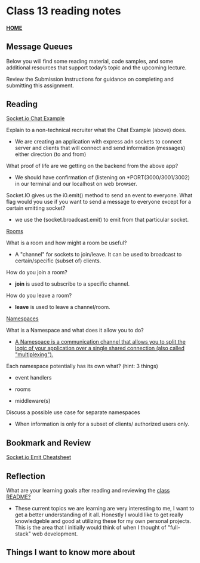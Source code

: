 # Class 13 reading notes

#### [HOME](https://cesarderio.github.io/reading-notes/)

## Message Queues

Below you will find some reading material, code samples, and some additional resources that support today’s topic and the upcoming lecture.

Review the Submission Instructions for guidance on completing and submitting this assignment.

## Reading

[Socket.io Chat Example](https://socket.io/get-started/chat/)

Explain to a non-technical recruiter what the Chat Example (above) does.

* We are creating an application with express adn  sockets to connect server and clients that will connect and send information (messages) either direction (to and from)

What proof of life are we getting on the backend from the above app?

* We should have confirmation of (listening on *PORT(3000/3001/3002) in our terminal and our localhost on web browser.

Socket.IO gives us the i0.emit() method to send an event to everyone. What flag would you use if you want to send a message to everyone except for a certain emitting socket?

* we use the (socket.broadcast.emit) to emit from that particular socket.

[Rooms](https://socket.io/docs/v4/rooms)

What is a room and how might a room be useful?

* A "channel" for sockets to join/leave. It can be used to broadcast to certain/specific (subset of) clients.

How do you join a room?

* **join** is used to subscribe to a specific channel.

How do you leave a room?

* **leave** is used to leave a channel/room.

[Namespaces](https://socket.io/docs/v4/namespaces/)

What is a Namespace and what does it allow you to do?

* [A Namespace is a communication channel that allows you to split the logic of your application over a single shared connection (also called "multiplexing").](https://socket.io/docs/v4/namespaces/#:~:text=A%20Namespace%20is%20a%20communication%20channel%20that%20allows%20you%20to%20split%20the%20logic%20of%20your%20application%20over%20a%20single%20shared%20connection%20(also%20called%20%22multiplexing%22).)

Each namespace potentially has its own what? (hint: 3 things)

* event handlers

* rooms

* middleware(s)

Discuss a possible use case for separate namespaces

* When information is only for a subset of clients/ authorized users only.

## Bookmark and Review

[Socket.io Emit Cheatsheet](https://socket.io/docs/v4/emit-cheatsheet/)

## Reflection

What are your learning goals after reading and reviewing the [class README?](https://codefellows.github.io/code-401-javascript-guide/curriculum/class-06/)

* These current topics we are learning are very interesting to me, I want to get a better understanding of it all. Honestly I would like to get really knowledgeble and good at utilizing these for my own personal projects. This is the area that I initially would think of when I thought of "full-stack" web development.

## Things I want to know more about
